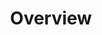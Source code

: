---
layout: overview
id: overview
nav: true
nav-order: 1
title: Overview
intro: The snow-capped peaks of the Swiss Alps provide a winter-sports paradise, making Switzerland a premiere destination for hurtling down white-powder pistes.

banner:
  content: >
    <div class="width width--xl">
      <img src="{{site.img}}/title.svg" alt="{{site.title}}">
    </div>
---